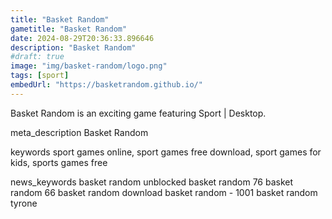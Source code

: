 ```yaml
---
title: "Basket Random"
gametitle: "Basket Random"
date: 2024-08-29T20:36:33.896646
description: "Basket Random"
#draft: true
image: "img/basket-random/logo.png"
tags: [sport]
embedUrl: "https://basketrandom.github.io/"
---
```


Basket Random is an exciting game featuring Sport | Desktop.

meta_description
Basket Random


keywords
sport games online, sport games free download, sport games for kids, sports games free


news_keywords
basket random unblocked basket random 76 basket random 66 basket random download basket random - 1001 basket random tyrone
